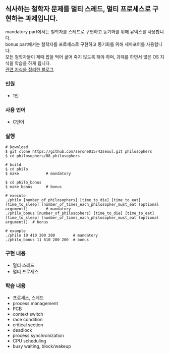 ## 식사하는 철학자 문제를 멀티 스레드, 멀티 프로세스로 구현하는 과제입니다.
mandatory part에서는 철학자를 스레드로 구현하고 동기화를 위해 뮤텍스를 사용합니다.  
bonus part에서는 철학자를 프로세스로 구현하고 동기화를 위해 세마포어를 사용합니다.  
모든 철학자들이 제때 밥을 먹어 굶어 죽지 않도록 해야 하며, 과제를 하면서 많은 OS 지식을 학습을 하게 됩니다.  
[관련 지식을 정리한 블로그](https://velog.io/@zerone015/series/philosophers)  
### 인원
- 1인
### 사용 언어
- C언어
### 실행
```shell
# Download
$ git clone https://github.com/zerone015/42seoul.git philosophers
$ cd philosophers/08_philosophers

# build
$ cd philo
$ make            # mandatory

$ cd philo_bonus
$ make bonus      # bonus

# execute
./philo [number_of_philosophers] [time_to_die] [time_to_eat] [time_to_sleep] [number_of_times_each_philosopher_must_eat (optional argument)]        # mandatory
./philo_bonus [number_of_philosophers] [time_to_die] [time_to_eat] [time_to_sleep] [number_of_times_each_philosopher_must_eat (optional argument)]  # bonus

# example
./philo 10 410 200 200        # mandatory
./philo_bonus 11 610 200 200  # bonus
```
### 구현 내용
- 멀티 스레드
- 멀티 프로세스
### 학습 내용
- 프로세스, 스레드
- process management
- PCB
- context switch
- race condition
- critical section
- deadlock
- process synchronization
- CPU scheduling
- busy waiting, block/wakeup
